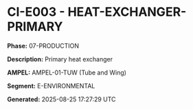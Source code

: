 # CI-E003 - HEAT-EXCHANGER-PRIMARY

**Phase:** 07-PRODUCTION

**Description:** Primary heat exchanger

**AMPEL:** AMPEL-01-TUW (Tube and Wing)

**Segment:** E-ENVIRONMENTAL

**Generated:** 2025-08-25 17:27:29 UTC
